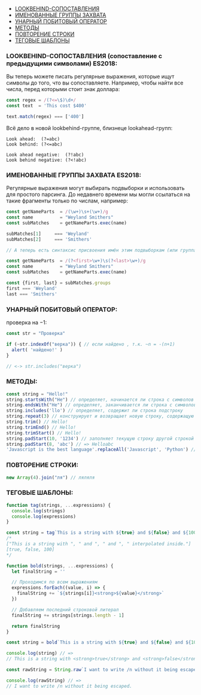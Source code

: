 + [LOOKBEHIND-СОПОСТАВЛЕНИЯ](#LOOKBEHIND)
+ [ИМЕНОВАННЫЕ ГРУППЫ ЗАХВАТА](#GROUPS)
+ [УНАРНЫЙ ПОБИТОВЫЙ ОПЕРАТОР](#BITWISE)
+ [МЕТОДЫ](#METHODS)
+ [ПОВТОРЕНИЕ СТРОКИ](#REPEAT)
+ [ТЕГОВЫЕ ШАБЛОНЫ](#TEMPLATE)

### <a name="LOOKBEHIND"></a> LOOKBEHIND-СОПОСТАВЛЕНИЯ (сопоставление с предыдущими символами) ES2018:
Вы теперь можете писать регулярные выражения, которые ищут символы до того, что вы сопоставляете. 
Например, чтобы найти все числа, перед которыми стоит знак доллара:
```js
const regex = /(?<=\$)\d+/
const text  = 'This cost $400'

text.match(regex) === ['400']
```
Всё дело в новой lookbehind-группе, близнеце lookahead-групп:
```text
Look ahead:  (?=abc)
Look behind: (?<=abc)

Look ahead negative:  (?!abc)
Look behind negative: (?<!abc)
```
### <a name="GROUPS"></a> ИМЕНОВАННЫЕ ГРУППЫ ЗАХВАТА ES2018:
Регулярные выражения могут выбирать подвыборки и использовать для простого парсинга. 
До недавнего времени мы могли ссылаться на такие фрагменты только по числам, например:
```js
const getNameParts  = /(\w+)\s+(\w+)/g
const name          = "Weyland Smithers"
const subMatches    = getNameParts.exec(name)

subMatches[1]     === 'Weyland'
subMatches[2]     === 'Smithers'

// А теперь есть синтаксис присвоения имён этим подвыборкам (или группам записи): внутри скобок в начале ставим ?<titlе>, если хотим присвоить группе имя:

const getNameParts  = /(?<first>\w+)\s(?<last>\w+)/g
const name          = "Weyland Smithers"
const subMatches    = getNameParts.exec(name)

const {first, last} = subMatches.groups
first === 'Weyland'
last === 'Smithers'
```
### <a name="BITWISE"></a> УНАРНЫЙ ПОБИТОВЫЙ ОПЕРАТОР:
проверка на −1:
```js
const str = "Проверка"

if (~str.indexOf("верка")) { // если найдено , т.к. ~n = -(n+1)
  alert( 'найдено!' )
}

// <-> str.includes("верка")
```
### <a name="METHODS"></a> МЕТОДЫ:
```js
const string = "Hello!"
string.startsWith("He") // определяет, начинается ли строка с символов другой строки
string.endsWith("He") // определяет, заканчивается ли строка с символов другой строки
string.includes('llo') // определяет, содержит ли строка подстроку
string.repeat(3) // конструирует и возвращает новую строку, содержащую указанное количество соединённых вместе копий строки
string.trim() // Hello!
string.trimEnd() // Hello!
string.trimStart() // Hello!
string.padStart(10, '1234') // заполняет текущую строку другой строкой => 12341Hello
string.padStart(8, 'abc') // => Helloabc
'Javascript is the best language'.replaceAll('Javascript', 'Python') // замена всех вхождений
```
### <a name="REPEAT"></a> ПОВТОРЕНИЕ СТРОКИ:
```js
new Array(4).join("ля") // ляляля
```
### <a name="TEMPLATE"></a> ТЕГОВЫЕ ШАБЛОНЫ:
```js
function tag(strings, ...expressions) {
  console.log(strings)
  console.log(expressions)
}

const string = tag`This is a string with ${true} and ${false} and ${100} interpolated inside.` // =>
/*
["This is a string with ", " and ", " and ", " interpolated inside."]
[true, false, 100]
*/

function bold(strings, ...expressions) {
  let finalString = ''

  // Проходимся по всем выражениям
  expressions.forEach((value, i) => {
    finalString += `${strings[i]}<strong>${value}</strong>`
  })

  // Добавляем последний строковой литерал
  finalString += strings[strings.length - 1]

  return finalString
}

const string = bold`This is a string with ${true} and ${false} and ${100} interpolated inside.`

console.log(string) // =>
// This is a string with <strong>true</strong> and <strong>false</strong> and <strong>100</strong> interpolated inside.

const rawString = String.raw`I want to write /n without it being escaped.` // стандартный метод String.raw, чтобы предотвратить обработку управляющих последовательностей:

console.log(rawString) // =>
// I want to write /n without it being escaped.
```
